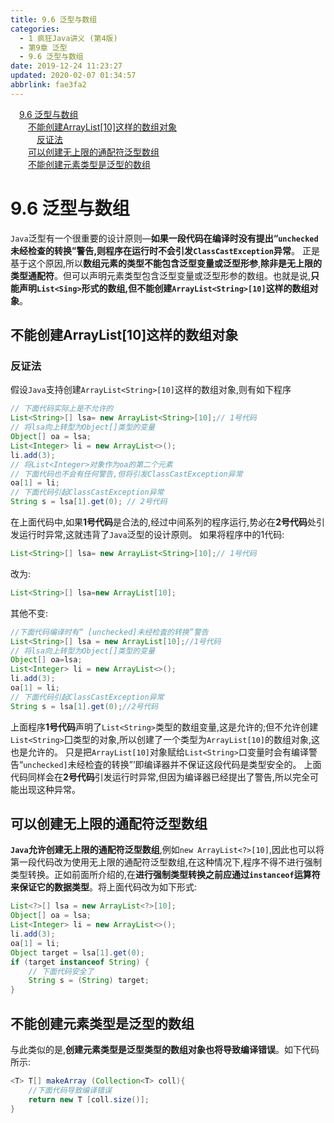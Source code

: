 ```yaml
---
title: 9.6 泛型与数组
categories: 
  - 1 疯狂Java讲义 (第4版)
  - 第9章 泛型
  - 9.6 泛型与数组
date: 2019-12-24 11:23:27
updated: 2020-02-07 01:34:57
abbrlink: fae3fa2
---
```

<div id='my_toc'><a href="/JavaReadingNotes/fae3fa2/#9-6-泛型与数组" class="header_1">9.6 泛型与数组</a>&nbsp;<br><a href="/JavaReadingNotes/fae3fa2/#不能创建ArrayList<String>-10-这样的数组对象" class="header_2">不能创建ArrayList<String>[10]这样的数组对象</a>&nbsp;<br><a href="/JavaReadingNotes/fae3fa2/#反证法" class="header_3">反证法</a>&nbsp;<br><a href="/JavaReadingNotes/fae3fa2/#可以创建无上限的通配符泛型数组" class="header_2">可以创建无上限的通配符泛型数组</a>&nbsp;<br><a href="/JavaReadingNotes/fae3fa2/#不能创建元素类型是泛型的数组" class="header_2">不能创建元素类型是泛型的数组</a>&nbsp;<br></div>
<style>.header_1{margin-left: 1em;}.header_2{margin-left: 2em;}.header_3{margin-left: 3em;}.header_4{margin-left: 4em;}.header_5{margin-left: 5em;}.header_6{margin-left: 6em;}</style>
<!--more-->
<script>if (navigator.platform.search('arm')==-1){document.getElementById('my_toc').style.display = 'none';}var e,p = document.getElementsByTagName('p');while (p.length>0) {e = p[0];e.parentElement.removeChild(e);}</script>

<!--end-->
# 9.6 泛型与数组
`Java`泛型有一个很重要的设计原则—**如果一段代码在编译时没有提出“`unchecked`未经检查的转换”警告,则程序在运行时不会引发`ClassCastException`异常**。
正是基于这个原因,所以**数组元素的类型不能包含泛型变量或泛型形参**,**除非是无上限的类型通配符**。但可以声明元素类型包含泛型变量或泛型形参的数组。也就是说,**只能声明`List<Sing>`形式的数组,但不能创建`ArrayList<String>[10]`这样的数组对象**。

## 不能创建ArrayList<String>[10]这样的数组对象
### 反证法
假设`Java`支持创建`ArrayList<String>[10]`这样的数组对象,则有如下程序
```java
// 下面代码实际上是不允许的
List<String>[] lsa= new ArrayList<String>[10];// 1号代码
// 将lsa向上转型为Object[]类型的变量
Object[] oa = lsa;
List<Integer> li = new ArrayList<>();
li.add(3);
// 将List<Integer>对象作为oa的第二个元素
// 下面代码也不会有任何警告,但将引发ClassCastException异常
oa[1] = li;
// 下面代码引起ClassCastException异常
String s = lsa[1].get(0); // 2号代码
```
在上面代码中,如果**1号代码**是合法的,经过中间系列的程序运行,势必在**2号代码**处引发运行时异常,这就违背了`Java`泛型的设计原则。
如果将程序中的1代码:
```java
List<String>[] lsa= new ArrayList<String>[10];// 1号代码
```
改为:
```java
List<String>[] lsa=new ArrayList[10];
```
其他不变:
```java
//下面代码编译时有“ [unchecked]未经检査的转换”警告
List<String>[] lsa = new ArrayList[10];//1号代码
// 将lsa向上转型为Object[]类型的变量
Object[] oa=lsa;
List<Integer> li = new ArrayList<>();
li.add(3);
oa[1] = li;
// 下面代码引起ClassCastException异常
String s = lsa[1].get(0);//2号代码
```
上面程序**1号代码**声明了`List<String>`类型的数组变量,这是允许的;但不允许创建`List<String>`囗类型的对象,所以创建了一个类型为`ArrayList[10]`的数组对象,这也是允许的。
只是把`ArrayList[10]`对象赋给`List<String>`口变量时会有编译警告“`unchecked]`未经检査的转换”’即编译器并不保证这段代码是类型安全的。
上面代码同样会在**2号代码**引发运行时异常,但因为编译器已经提出了警告,所以完全可能出现这种异常。
## 可以创建无上限的通配符泛型数组
**`Java`允许创建无上限的通配符泛型数组**,例如`new ArrayList<?>[10]`,因此也可以将第一段代码改为使用无上限的通配符泛型数组,在这种情况下,程序不得不进行强制类型转换。正如前面所介绍的,在**进行强制类型转换之前应通过`instanceof`运算符来保证它的数据类型**。将上面代码改为如下形式:
```java
List<?>[] lsa = new ArrayList<?>[10];
Object[] oa = lsa;
List<Integer> li = new ArrayList<>();
li.add(3);
oa[1] = li;
Object target = lsa[1].get(0);
if (target instanceof String) {
    // 下面代码安全了
    String s = (String) target;
}
```
## 不能创建元素类型是泛型的数组
与此类似的是,**创建元素类型是泛型类型的数组对象也将导致编译错误**。如下代码所示:
```java
<T> T[] makeArray (Collection<T> coll){
    //下面代码导致编译错误
    return new T [coll.size()];
}
```
